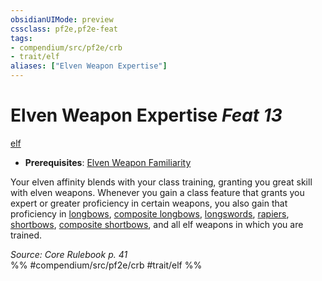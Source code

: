 ```yaml
---
obsidianUIMode: preview
cssclass: pf2e,pf2e-feat
tags:
- compendium/src/pf2e/crb
- trait/elf
aliases: ["Elven Weapon Expertise"]
---
```

# Elven Weapon Expertise  *Feat 13*  
[elf](/rules/traits/elf.md)  

- **Prerequisites**: [Elven Weapon Familiarity](/compendium/feats/elven-weapon-familiarity.md)

Your elven affinity blends with your class training, granting you great skill with elven weapons. Whenever you gain a class feature that grants you expert or greater proficiency in certain weapons, you also gain that proficiency in [longbows](/compendium/equipment/items/longbow.md), [composite longbows](/compendium/equipment/items/composite-longbow.md), [longswords](/compendium/equipment/items/longsword.md), [rapiers](/compendium/equipment/items/rapier.md), [shortbows](/compendium/equipment/items/shortbow.md), [composite shortbows](/compendium/equipment/items/composite-shortbow.md), and all elf weapons in which you are trained.

*Source: Core Rulebook p. 41*  
%% #compendium/src/pf2e/crb #trait/elf %%
